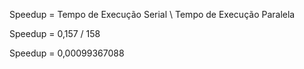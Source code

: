 Speedup = Tempo de Execução Serial \ Tempo de Execução Paralela

Speedup = 0,157 / 158 

Speedup = 0,00099367088
